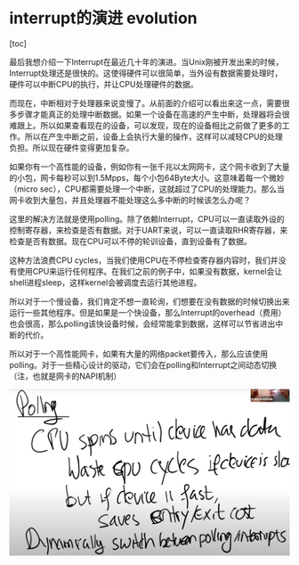 # interrupt的演进 evolution

[toc]

最后我想介绍一下Interrupt在最近几十年的演进。当Unix刚被开发出来的时候，Interrupt处理还是很快的。这使得硬件可以很简单，当外设有数据需要处理时，硬件可以中断CPU的执行，并让CPU处理硬件的数据。

而现在，中断相对于处理器来说变慢了。从前面的介绍可以看出来这一点，需要很多步骤才能真正的处理中断数据。如果一个设备在高速的产生中断，处理器将会很难跟上。所以如果查看现在的设备，可以发现，现在的设备相比之前做了更多的工作。所以在产生中断之前，设备上会执行大量的操作，这样可以减轻CPU的处理负担。所以现在硬件变得更加复杂。

如果你有一个高性能的设备，例如你有一张千兆以太网网卡，这个网卡收到了大量的小包，网卡每秒可以到1.5Mpps，每个小包64Byte大小。这意味着每一个微妙（micro sec），CPU都需要处理一个中断，这就超过了CPU的处理能力。那么当网卡收到大量包，并且处理器不能处理这么多中断的时候该怎么办呢？

这里的解决方法就是使用polling。除了依赖Interrupt，CPU可以一直读取外设的控制寄存器，来检查是否有数据。对于UART来说，可以一直读取RHR寄存器，来检查是否有数据。现在CPU可以不停的轮训设备，直到设备有了数据。

这种方法浪费CPU cycles，当我们使用CPU在不停检查寄存器内容时，我们并没有使用CPU来运行任何程序。在我们之前的例子中，如果没有数据，kernel会让shell进程sleep，这样kernel会被调度去运行其他进程。

所以对于一个慢设备，我们肯定不想一直轮询，们想要在没有数据的时候切换出来运行一些其他程序。但是如果是一个快设备，那么Interrupt的overhead（费用）也会很高，那么polling该快设备时候，会经常能拿到数据，这样可以节省进出中断的代价。

所以对于一个高性能网卡，如果有大量的网络packet要传入，那么应该使用polling。对于一些精心设计的驱动，它们会在polling和Interrupt之间动态切换（注，也就是网卡的NAPI机制）

![img](.assets/image%20(398).png)
